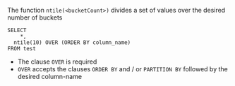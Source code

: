 The function `ntile(<bucketCount>)` divides a set of values over the desired number of buckets

```
SELECT 
	*,  
  ntile(10) OVER (ORDER BY column_name)
FROM test
```

- The clause `OVER` is required
- `OVER` accepts the clauses `ORDER BY` and / or `PARTITION BY` followed by the desired column-name

